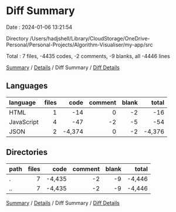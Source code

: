 # Diff Summary

Date : 2024-01-06 13:21:54

Directory /Users/hadjshell/Library/CloudStorage/OneDrive-Personal/Personal-Projects/Algorithm-Visualiser/my-app/src

Total : 7 files,  -4435 codes, -2 comments, -9 blanks, all -4446 lines

[Summary](results.md) / [Details](details.md) / Diff Summary / [Diff Details](diff-details.md)

## Languages
| language | files | code | comment | blank | total |
| :--- | ---: | ---: | ---: | ---: | ---: |
| HTML | 1 | -14 | 0 | -2 | -16 |
| JavaScript | 4 | -47 | -2 | -5 | -54 |
| JSON | 2 | -4,374 | 0 | -2 | -4,376 |

## Directories
| path | files | code | comment | blank | total |
| :--- | ---: | ---: | ---: | ---: | ---: |
| . | 7 | -4,435 | -2 | -9 | -4,446 |
| .. | 7 | -4,435 | -2 | -9 | -4,446 |

[Summary](results.md) / [Details](details.md) / Diff Summary / [Diff Details](diff-details.md)